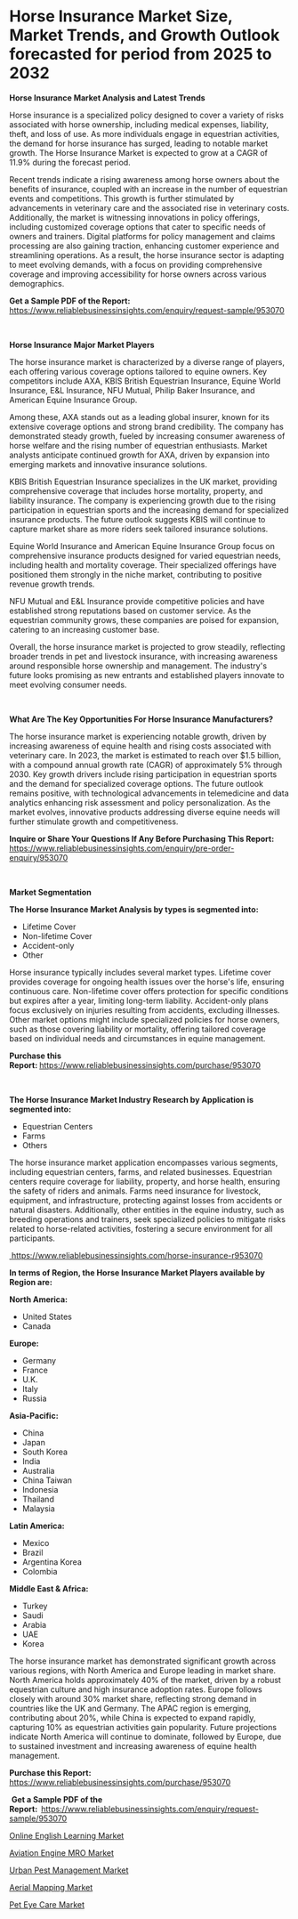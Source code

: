 <p><h1>Horse Insurance Market Size, Market Trends, and Growth Outlook forecasted for period from 2025 to 2032</h1></p><p><strong>Horse Insurance Market Analysis and Latest Trends</strong></p>
<p><p>Horse insurance is a specialized policy designed to cover a variety of risks associated with horse ownership, including medical expenses, liability, theft, and loss of use. As more individuals engage in equestrian activities, the demand for horse insurance has surged, leading to notable market growth. The Horse Insurance Market is expected to grow at a CAGR of 11.9% during the forecast period. </p><p>Recent trends indicate a rising awareness among horse owners about the benefits of insurance, coupled with an increase in the number of equestrian events and competitions. This growth is further stimulated by advancements in veterinary care and the associated rise in veterinary costs. Additionally, the market is witnessing innovations in policy offerings, including customized coverage options that cater to specific needs of owners and trainers. Digital platforms for policy management and claims processing are also gaining traction, enhancing customer experience and streamlining operations. As a result, the horse insurance sector is adapting to meet evolving demands, with a focus on providing comprehensive coverage and improving accessibility for horse owners across various demographics.</p></p>
<p><strong>Get a Sample PDF of the Report:&nbsp;</strong> <a href="https://www.reliablebusinessinsights.com/enquiry/request-sample/953070?utm_campaign=75&utm_medium=2&utm_source=Github&utm_content=ia&utm_term=06032025&utm_id=horse-insurance">https://www.reliablebusinessinsights.com/enquiry/request-sample/953070</a></p>
<p>&nbsp;</p>
<p><strong>Horse Insurance Major Market Players</strong></p>
<p><p>The horse insurance market is characterized by a diverse range of players, each offering various coverage options tailored to equine owners. Key competitors include AXA, KBIS British Equestrian Insurance, Equine World Insurance, E&L Insurance, NFU Mutual, Philip Baker Insurance, and American Equine Insurance Group.</p><p>Among these, AXA stands out as a leading global insurer, known for its extensive coverage options and strong brand credibility. The company has demonstrated steady growth, fueled by increasing consumer awareness of horse welfare and the rising number of equestrian enthusiasts. Market analysts anticipate continued growth for AXA, driven by expansion into emerging markets and innovative insurance solutions.</p><p>KBIS British Equestrian Insurance specializes in the UK market, providing comprehensive coverage that includes horse mortality, property, and liability insurance. The company is experiencing growth due to the rising participation in equestrian sports and the increasing demand for specialized insurance products. The future outlook suggests KBIS will continue to capture market share as more riders seek tailored insurance solutions.</p><p>Equine World Insurance and American Equine Insurance Group focus on comprehensive insurance products designed for varied equestrian needs, including health and mortality coverage. Their specialized offerings have positioned them strongly in the niche market, contributing to positive revenue growth trends.</p><p>NFU Mutual and E&L Insurance provide competitive policies and have established strong reputations based on customer service. As the equestrian community grows, these companies are poised for expansion, catering to an increasing customer base.</p><p>Overall, the horse insurance market is projected to grow steadily, reflecting broader trends in pet and livestock insurance, with increasing awareness around responsible horse ownership and management. The industry's future looks promising as new entrants and established players innovate to meet evolving consumer needs.</p></p>
<p>&nbsp;</p>
<p><strong>What Are The Key Opportunities For Horse Insurance Manufacturers?</strong></p>
<p><p>The horse insurance market is experiencing notable growth, driven by increasing awareness of equine health and rising costs associated with veterinary care. In 2023, the market is estimated to reach over $1.5 billion, with a compound annual growth rate (CAGR) of approximately 5% through 2030. Key growth drivers include rising participation in equestrian sports and the demand for specialized coverage options. The future outlook remains positive, with technological advancements in telemedicine and data analytics enhancing risk assessment and policy personalization. As the market evolves, innovative products addressing diverse equine needs will further stimulate growth and competitiveness.</p></p>
<p><strong>Inquire or Share Your Questions If Any Before Purchasing This Report:</strong> <a href="https://www.reliablebusinessinsights.com/enquiry/pre-order-enquiry/953070?utm_campaign=75&utm_medium=2&utm_source=Github&utm_content=ia&utm_term=06032025&utm_id=horse-insurance">https://www.reliablebusinessinsights.com/enquiry/pre-order-enquiry/953070</a></p>
<p>&nbsp;</p>
<p><strong>Market Segmentation</strong></p>
<p><strong>The Horse Insurance Market Analysis by types is segmented into:</strong></p>
<p><ul><li>Lifetime Cover</li><li>Non-lifetime Cover</li><li>Accident-only</li><li>Other</li></ul></p>
<p><p>Horse insurance typically includes several market types. Lifetime cover provides coverage for ongoing health issues over the horse's life, ensuring continuous care. Non-lifetime cover offers protection for specific conditions but expires after a year, limiting long-term liability. Accident-only plans focus exclusively on injuries resulting from accidents, excluding illnesses. Other market options might include specialized policies for horse owners, such as those covering liability or mortality, offering tailored coverage based on individual needs and circumstances in equine management.</p></p>
<p><strong>Purchase this Report:&nbsp;</strong><a href="https://www.reliablebusinessinsights.com/purchase/953070?utm_campaign=75&utm_medium=2&utm_source=Github&utm_content=ia&utm_term=06032025&utm_id=horse-insurance">https://www.reliablebusinessinsights.com/purchase/953070</a></p>
<p>&nbsp;</p>
<p><strong>The Horse Insurance Market Industry Research by Application is segmented into:</strong></p>
<p><ul><li>Equestrian Centers</li><li>Farms</li><li>Others</li></ul></p>
<p><p>The horse insurance market application encompasses various segments, including equestrian centers, farms, and related businesses. Equestrian centers require coverage for liability, property, and horse health, ensuring the safety of riders and animals. Farms need insurance for livestock, equipment, and infrastructure, protecting against losses from accidents or natural disasters. Additionally, other entities in the equine industry, such as breeding operations and trainers, seek specialized policies to mitigate risks related to horse-related activities, fostering a secure environment for all participants.</p></p>
<p><a href="https://www.reliablebusinessinsights.com/horse-insurance-r953070?utm_campaign=75&utm_medium=2&utm_source=Github&utm_content=ia&utm_term=06032025&utm_id=horse-insurance">&nbsp;https://www.reliablebusinessinsights.com/horse-insurance-r953070</a></p>
<p><strong>In terms of Region, the Horse Insurance Market Players available by Region are:</strong></p>
<p>
    <p> <strong> North America: </strong>
        <ul>
            <li>United States</li>
            <li>Canada</li>
        </ul>
        </p> 
    <p> <strong> Europe: </strong>
        <ul>
            <li>Germany</li>
            <li>France</li>
            <li>U.K.</li>
            <li>Italy</li>
            <li>Russia</li>
        </ul>
        </p> 
    <p> <strong> Asia-Pacific: </strong>
        <ul>
            <li>China</li>
            <li>Japan</li>
            <li>South Korea</li>
            <li>India</li>
            <li>Australia</li>
            <li>China Taiwan</li>
            <li>Indonesia</li>
            <li>Thailand</li>
            <li>Malaysia</li>
        </ul>
        </p> 
    <p> <strong> Latin America: </strong>
        <ul>
            <li>Mexico</li>
            <li>Brazil</li>
            <li>Argentina Korea</li>
            <li>Colombia</li>
        </ul>
        </p> 
    <p> <strong> Middle East & Africa: </strong>
        <ul>
            <li>Turkey</li>
            <li>Saudi</li>
            <li>Arabia</li>
            <li>UAE</li>
            <li>Korea</li>
        </ul>
    </p>
    </p>
<p><p>The horse insurance market has demonstrated significant growth across various regions, with North America and Europe leading in market share. North America holds approximately 40% of the market, driven by a robust equestrian culture and high insurance adoption rates. Europe follows closely with around 30% market share, reflecting strong demand in countries like the UK and Germany. The APAC region is emerging, contributing about 20%, while China is expected to expand rapidly, capturing 10% as equestrian activities gain popularity. Future projections indicate North America will continue to dominate, followed by Europe, due to sustained investment and increasing awareness of equine health management.</p></p>
<p><strong>Purchase this Report: </strong><a href="https://www.reliablebusinessinsights.com/purchase/953070?utm_campaign=75&utm_medium=2&utm_source=Github&utm_content=ia&utm_term=06032025&utm_id=horse-insurance">https://www.reliablebusinessinsights.com/purchase/953070</a></p>
<p>&nbsp;<strong>Get a Sample PDF of the Report:&nbsp;&nbsp;</strong><a href="https://www.reliablebusinessinsights.com/enquiry/request-sample/953070?utm_campaign=75&utm_medium=2&utm_source=Github&utm_content=ia&utm_term=06032025&utm_id=horse-insurance">https://www.reliablebusinessinsights.com/enquiry/request-sample/953070</a></p>
<p><strong></strong></p>
<p><p><a href="https://github.com/hamremunazm4/Market-Research-Report-List-1/blob/main/online-english-learning-market.md?utm_campaign=75&utm_medium=2&utm_source=Github&utm_content=ia&utm_term=06032025&utm_id=horse-insurance">Online English Learning Market</a></p><p><a href="https://github.com/kirstejuvet/Market-Research-Report-List-1/blob/main/aviation-engine-mro-market.md?utm_campaign=75&utm_medium=2&utm_source=Github&utm_content=ia&utm_term=06032025&utm_id=horse-insurance">Aviation Engine MRO Market</a></p><p><a href="https://github.com/trossdushi7u/Market-Research-Report-List-1/blob/main/urban-pest-management-market.md?utm_campaign=75&utm_medium=2&utm_source=Github&utm_content=ia&utm_term=06032025&utm_id=horse-insurance">Urban Pest Management Market</a></p><p><a href="https://github.com/jhoonatsev/Market-Research-Report-List-1/blob/main/aerial-mapping-market.md?utm_campaign=75&utm_medium=2&utm_source=Github&utm_content=ia&utm_term=06032025&utm_id=horse-insurance">Aerial Mapping Market</a></p><p><a href="https://github.com/godutetraeva/Market-Research-Report-List-1/blob/main/pet-eye-care-market.md?utm_campaign=75&utm_medium=2&utm_source=Github&utm_content=ia&utm_term=06032025&utm_id=horse-insurance">Pet Eye Care Market</a></p></p>